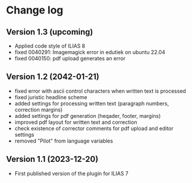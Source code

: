 # Change log

## Version 1.3 (upcoming)
- Applied code style of ILIAS 8
- fixed 0040291: Imagemagick error in edutiek on ubuntu 22.04
- fixed 0040150: pdf upload generates an error

## Version 1.2 (2042-01-21)
- fixed error with ascii control characters when written text is processed
- fixed juristic headline scheme
- added settings for processing written text (paragraph numbers, correction margins)
- added settings for pdf generation (heqader, footer, margins)
- improved pdf layout for written text and correction
- check existence of corrector comments for pdf upload and editor settings
- removed "Pilot" from language variables

## Version 1.1 (2023-12-20)
- First published version of the plugin for ILIAS 7